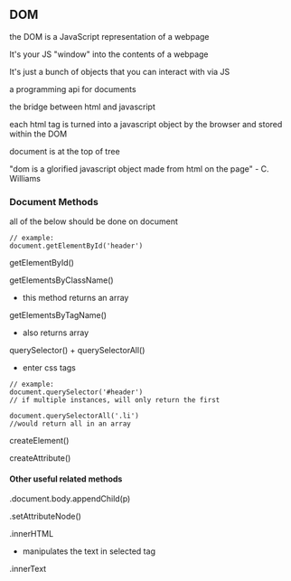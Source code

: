 ## DOM

the DOM is a JavaScript representation of a webpage

It's your JS "window" into the contents of a webpage

It's just a bunch of objects that you can interact with via JS

a programming api for documents

the bridge between html and javascript

each html tag is turned into a javascript object by the browser and stored within the DOM

document is at the top of tree

"dom is a glorified javascript object made from html on the page" - C. Williams

### Document Methods

all of the below should be done on document

```
// example: 
document.getElementById('header')
```

getElementById()

getElementsByClassName()
- this method returns an array

getElementsByTagName()
- also returns array

querySelector() + querySelectorAll()
- enter css tags

```
// example: 
document.querySelector('#header')
// if multiple instances, will only return the first

document.querySelectorAll('.li')
//would return all in an array

```

createElement()

createAttribute()

#### Other useful related methods

.document.body.appendChild(p)

.setAttributeNode()

.innerHTML
- manipulates the text in selected tag

.innerText